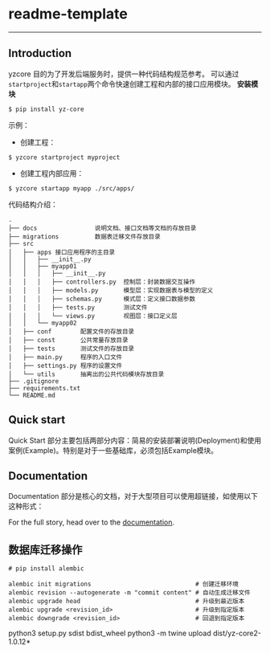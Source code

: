 # readme-template

--------------

## Introduction

yzcore 目的为了开发后端服务时，提供一种代码结构规范参考。
可以通过`startproject`和`startapp`两个命令快速创建工程和内部的接口应用模块。
**安装模块**
```shell
$ pip install yz-core
```
示例：
- 创建工程：
```shell
$ yzcore startproject myproject
```
- 创建工程内部应用：
```shell
$ yzcore startapp myapp ./src/apps/
```

代码结构介绍：
```
.
├── docs		        说明文档、接口文档等文档的存放目录
├── migrations		    数据表迁移文件存放目录
├── src
│   ├── apps 接口应用程序的主目录
│   │   ├── __init__.py
│   │   ├── myapp01
│   │   │   ├── __init__.py
│   │   │   ├── controllers.py  控制层：封装数据交互操作
│   │   │   ├── models.py       模型层：实现数据表与模型的定义
│   │   │   ├── schemas.py      模式层：定义接口数据参数
│   │   │   ├── tests.py        测试文件
│   │   │   └── views.py        视图层：接口定义层
│   │   └── myapp02
│   ├── conf		配置文件的存放目录
│   ├── const		公共常量存放目录
│   ├── tests		测试文件的存放目录
│   ├── main.py		程序的入口文件
│   ├── settings.py	程序的设置文件
│   └── utils		抽离出的公共代码模块存放目录
├── .gitignore
├── requirements.txt
└── README.md
```

## Quick start

Quick Start 部分主要包括两部分内容：简易的安装部署说明(Deployment)和使用案例(Example)。特别是对于一些基础库，必须包括Example模块。


## Documentation

Documentation 部分是核心的文档，对于大型项目可以使用超链接，如使用以下这种形式：

For the full story, head over to the [documentation](https://git.k8s.io/community/contributors/devel#readme).

## 数据库迁移操作
```
# pip install alembic

alembic init migrations                             # 创建迁移环境
alembic revision --autogenerate -m "commit content" # 自动生成迁移文件
alembic upgrade head                                # 升级到最近版本
alembic upgrade <revision_id>                       # 升级到指定版本
alembic downgrade <revision_id>                     # 回退到指定版本
```

python3 setup.py sdist bdist_wheel
python3 -m twine upload dist/yz-core2-1.0.12*